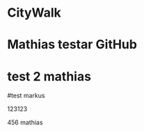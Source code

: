 # CityWalk
# Mathias testar GitHub
# test 2 mathias
#test markus


























123123


456 mathias